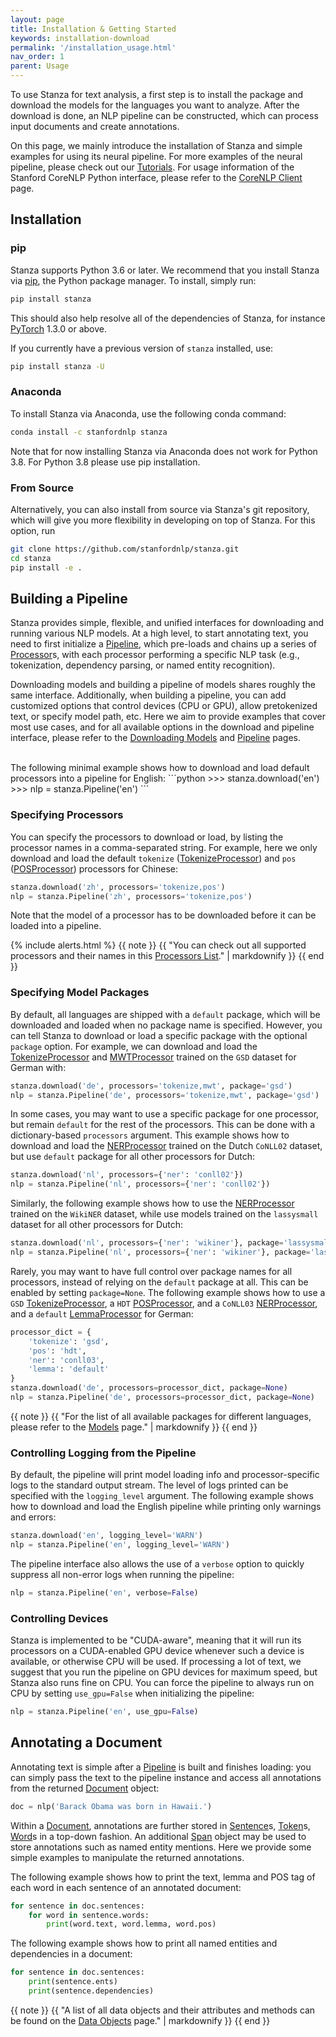 ```yaml
---
layout: page
title: Installation & Getting Started
keywords: installation-download
permalink: '/installation_usage.html'
nav_order: 1
parent: Usage
---
```


To use Stanza for text analysis, a first step is to install the package and download the models for the languages you want to analyze. After the download is done, an NLP pipeline can be constructed, which can process input documents and create annotations.

On this page, we mainly introduce the installation of Stanza and simple examples for using its neural pipeline. For more examples of the neural pipeline, please check out our [Tutorials](tutorials). For usage information of the Stanford CoreNLP Python interface, please refer to the [CoreNLP Client](corenlp_client) page.

## Installation

### pip

Stanza supports Python 3.6 or later. We recommend that you install Stanza via [pip](https://pip.pypa.io/en/stable/installing/), the Python package manager. To install, simply run:
```bash
pip install stanza
```
This should also help resolve all of the dependencies of Stanza, for instance [PyTorch](https://pytorch.org/) 1.3.0 or above.

If you currently have a previous version of `stanza` installed, use:
```bash
pip install stanza -U
```

### Anaconda

To install Stanza via Anaconda, use the following conda command:

```bash
conda install -c stanfordnlp stanza
```

Note that for now installing Stanza via Anaconda does not work for Python 3.8. For Python 3.8 please use pip installation.

### From Source

Alternatively, you can also install from source via Stanza's git repository, which will give you more flexibility in developing on top of Stanza. For this option, run
```bash
git clone https://github.com/stanfordnlp/stanza.git
cd stanza
pip install -e .
```


## Building a Pipeline

Stanza provides simple, flexible, and unified interfaces for downloading and running various NLP models. At a high level, to start annotating text, you need to first initialize a [Pipeline](pipeline.md#pipeline), which pre-loads and chains up a series of [Processor](pipeline.md#processors)s, with each processor performing a specific NLP task (e.g., tokenization, dependency parsing, or named entity recognition).

Downloading models and building a pipeline of models shares roughly the same interface. Additionally, when building a pipeline, you can add customized options that control devices (CPU or GPU), allow pretokenized text, or specify model path, etc. Here we aim to provide examples that cover most use cases, and for all available options in the download and pipeline interface, please refer to the [Downloading Models](models#downloading-and-using-models) and [Pipeline](pipeline.md#pipeline) pages.

<br />
The following minimal example shows how to download and load default processors into a pipeline for English:
```python
>>> stanza.download('en')
>>> nlp = stanza.Pipeline('en')
```

### Specifying Processors

You can specify the processors to download or load, by listing the processor names in a comma-separated string. For example, here we only download and load the default `tokenize` ([TokenizeProcessor](tokenize.md)) and `pos` ([POSProcessor](pos.md)) processors for Chinese:
```python
stanza.download('zh', processors='tokenize,pos')
nlp = stanza.Pipeline('zh', processors='tokenize,pos')
```

Note that the model of a processor has to be downloaded before it can be loaded into a pipeline.

{% include alerts.html %}
{{ note }}
{{ "You can check out all supported processors and their names in this [Processors List](pipeline.md#processors)." | markdownify }}
{{ end }}

### Specifying Model Packages

By default, all languages are shipped with a `default` package, which will be downloaded and loaded when no package name is specified. However, you can tell Stanza to download or load a specific package with the optional `package` option. For example, we can download and load the [TokenizeProcessor](tokenize.md) and [MWTProcessor](mwt.md) trained on the `GSD` dataset for German with:
```python
stanza.download('de', processors='tokenize,mwt', package='gsd')
nlp = stanza.Pipeline('de', processors='tokenize,mwt', package='gsd')
```

In some cases, you may want to use a specific package for one processor, but remain `default` for the rest of the processors. This can be done with a dictionary-based `processors` argument. This example shows how to download and load the [NERProcessor](ner.md) trained on the Dutch `CoNLL02` dataset, but use `default` package for all other processors for Dutch:
```python
stanza.download('nl', processors={'ner': 'conll02'})
nlp = stanza.Pipeline('nl', processors={'ner': 'conll02'})
```

Similarly, the following example shows how to use the [NERProcessor](ner.md) trained on the `WikiNER` dataset, while use models trained on the `lassysmall` dataset for all other processors for Dutch:
```python
stanza.download('nl', processors={'ner': 'wikiner'}, package='lassysmall')
nlp = stanza.Pipeline('nl', processors={'ner': 'wikiner'}, package='lassysmall')
```

Rarely, you may want to have full control over package names for all processors, instead of relying on the `default` package at all. This can be enabled by setting `package=None`. The following example shows how to use a `GSD` [TokenizeProcessor](tokenize.md), a `HDT` [POSProcessor](pos.md), and a `CoNLL03` [NERProcessor](ner.md), and a `default` [LemmaProcessor](lemma.md) for German:
```python
processor_dict = {
    'tokenize': 'gsd', 
    'pos': 'hdt', 
    'ner': 'conll03', 
    'lemma': 'default'
}
stanza.download('de', processors=processor_dict, package=None)
nlp = stanza.Pipeline('de', processors=processor_dict, package=None)
```

{{ note }}
{{ "For the list of all available packages for different languages, please refer to the [Models](models.md) page." | markdownify }}
{{ end }}

### Controlling Logging from the Pipeline

By default, the pipeline will print model loading info and processor-specific logs to the standard output stream. The level of logs printed can be specified with the `logging_level` argument. The following example shows how to download and load the English pipeline while printing only warnings and errors:
```python
stanza.download('en', logging_level='WARN')
nlp = stanza.Pipeline('en', logging_level='WARN')
```

The pipeline interface also allows the use of a `verbose` option to quickly suppress all non-error logs when running the pipeline:
```python
nlp = stanza.Pipeline('en', verbose=False)
```


### Controlling Devices

Stanza is implemented to be "CUDA-aware", meaning that it will run its processors on a CUDA-enabled GPU device whenever such a device is available, or otherwise CPU will be used. If processing a lot of text, we suggest that you run the pipeline on GPU devices for maximum speed, but Stanza also runs fine on CPU. You can force the pipeline to always run on CPU by setting `use_gpu=False` when initializing the pipeline:
```python
nlp = stanza.Pipeline('en', use_gpu=False)
```

## Annotating a Document

Annotating text is simple after a [Pipeline](pipeline.md#pipeline) is built and finishes loading: you can simply pass the text to the pipeline instance and access all annotations from the returned [Document](data_objects#document) object:

```python
doc = nlp('Barack Obama was born in Hawaii.')
```

Within a [Document](data_objects#document), annotations are further stored in [Sentence](data_objects#sentence)s, [Token](data_objects#token)s, [Word](data_objects#word)s in a top-down fashion. An additional [Span](data_objects#span) object may be used to store annotations such as named entity mentions. Here we provide some simple examples to manipulate the returned annotations.

The following example shows how to print the text, lemma and POS tag of each word in each sentence of an annotated document:
```python
for sentence in doc.sentences:
    for word in sentence.words:
        print(word.text, word.lemma, word.pos)
```

The following example shows how to print all named entities and dependencies in a document:
```python
for sentence in doc.sentences:
    print(sentence.ents)
    print(sentence.dependencies)
```

{{ note }}
{{ "A list of all data objects and their attributes and methods can be found on the [Data Objects](data_objects#document) page." | markdownify }}
{{ end }}
